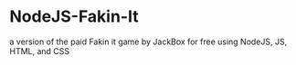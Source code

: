 # NodeJS-Fakin-It
a version of the paid Fakin it game by JackBox for free using NodeJS, JS, HTML, and CSS
